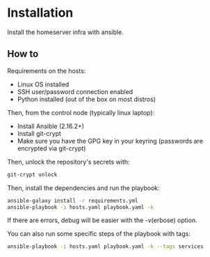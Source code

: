 # Installation

Install the homeserver infra with ansible.

## How to

Requirements on the hosts:
- Linux OS installed 
- SSH user/password connection enabled
- Python installed (out of the box on most distros)

Then, from the control node (typically linux laptop):
- Install Ansible (2.16.2+) 
- Install git-crypt
- Make sure you have the GPG key in your keyring (passwords are encrypted via git-crypt)

Then, unlock the repository's secrets with:

```sh
git-crypt unlock
```

Then, install the dependencies and run the playbook:
```sh
ansible-galaxy install -r requirements.yml
ansible-playbook -i hosts.yaml playbook.yaml -k
```

If there are errors, debug will be easier with the -v(erbose) option.

You can also run some specific steps of the playbook with tags:
```sh
ansible-playbook -i hosts.yaml playbook.yaml -k --tags services
```

